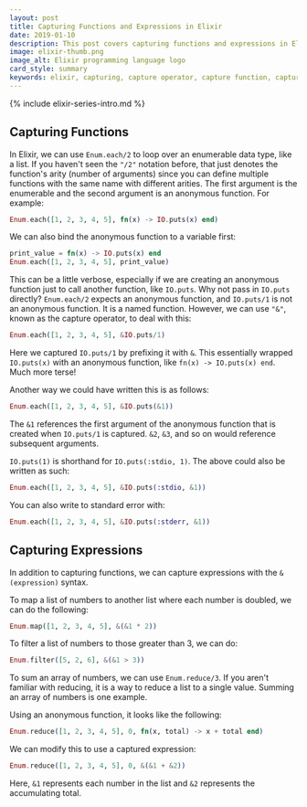 ```yaml
---
layout: post
title: Capturing Functions and Expressions in Elixir
date: 2019-01-10
description: This post covers capturing functions and expressions in Elixir.
image: elixir-thumb.png
image_alt: Elixir programming language logo
card_style: summary
keywords: elixir, capturing, capture operator, capture function, capture expression
---
```


{% include elixir-series-intro.md %}

## Capturing Functions

In Elixir, we can use `Enum.each/2` to loop over an enumerable data type, like a list. If you haven't seen the `"/2"` notation before, that just denotes the function's arity (number of arguments) since you can define multiple functions with the same name with different arities. The first argument is the enumerable and the second argument is an anonymous function. For example:

```elixir
Enum.each([1, 2, 3, 4, 5], fn(x) -> IO.puts(x) end)
```

We can also bind the anonymous function to a variable first:

```elixir
print_value = fn(x) -> IO.puts(x) end
Enum.each([1, 2, 3, 4, 5], print_value)
```

This can be a little verbose, especially if we are creating an anonymous function just to call another function, like `IO.puts`. Why not pass in `IO.puts` directly? `Enum.each/2` expects an anonymous function, and `IO.puts/1` is not an anonymous function. It is a named function. However, we can use `"&"`, known as the capture operator, to deal with this:

```elixir
Enum.each([1, 2, 3, 4, 5], &IO.puts/1)
```

Here we captured `IO.puts/1` by prefixing it with `&`. This essentially wrapped `IO.puts(x)` with an anonymous function, like `fn(x) -> IO.puts(x) end`. Much more terse!

Another way we could have written this is as follows:

```elixir
Enum.each([1, 2, 3, 4, 5], &IO.puts(&1))
```

The `&1` references the first argument of the anonymous function that is created when `IO.puts/1` is captured. `&2`, `&3`, and so on would reference subsequent arguments.

`IO.puts(1)` is shorthand for `IO.puts(:stdio, 1)`. The above could also be written as such:

```elixir
Enum.each([1, 2, 3, 4, 5], &IO.puts(:stdio, &1))
```

You can also write to standard error with:

```elixir
Enum.each([1, 2, 3, 4, 5], &IO.puts(:stderr, &1))
```

## Capturing Expressions

In addition to capturing functions, we can capture expressions with the `&(expression)` syntax.

To map a list of numbers to another list where each number is doubled, we can do the following:

```elixir
Enum.map([1, 2, 3, 4, 5], &(&1 * 2))
```

To filter a list of numbers to those greater than 3, we can do:

```elixir
Enum.filter([5, 2, 6], &(&1 > 3))
```

To sum an array of numbers, we can use `Enum.reduce/3`. If you aren't familiar with reducing, it is a way to reduce a list to a single value. Summing an array of numbers is one example.

Using an anonymous function, it looks like the following:

```elixir
Enum.reduce([1, 2, 3, 4, 5], 0, fn(x, total) -> x + total end)
```

We can modify this to use a captured expression:

```elixir
Enum.reduce([1, 2, 3, 4, 5], 0, &(&1 + &2))
```

Here, `&1` represents each number in the list and `&2` represents the accumulating total.
